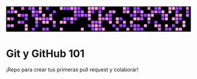 ![img](./assets/hover.png)
# Git y GitHub 101
¡Repo para crear tus primeras pull request y colaborar!

